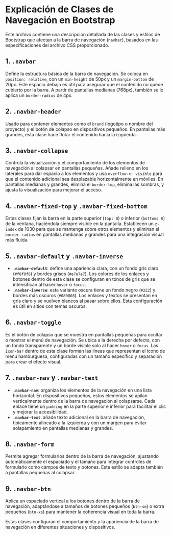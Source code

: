 
# Explicación de Clases de Navegación en Bootstrap

Este archivo contiene una descripción detallada de las clases y estilos de Bootstrap que afectan a la barra de navegación (`navbar`), basados en las especificaciones del archivo CSS proporcionado.

## 1. `.navbar`
Define la estructura básica de la barra de navegación. Se coloca en `position: relative`, con un `min-height` de 50px y un `margin-bottom` de 20px. Este espacio debajo es útil para asegurar que el contenido no quede cubierto por la barra. A partir de pantallas medianas (768px), también se le aplica un `border-radius` de 4px.

## 2. `.navbar-header`
Usado para contener elementos como el `brand` (logotipo o nombre del proyecto) y el botón de colapso en dispositivos pequeños. En pantallas más grandes, esta clase hace flotar el contenido hacia la izquierda.

## 3. `.navbar-collapse`
Controla la visualización y el comportamiento de los elementos de navegación al colapsar en pantallas pequeñas. Añade relleno en los laterales para dar espacio a los elementos y usa `overflow-x: visible` para que el contenido adicional sea desplazable horizontalmente en móviles. En pantallas medianas y grandes, elimina el `border-top`, elimina las sombras, y ajusta la visualización para mejorar el acceso.

## 4. `.navbar-fixed-top` y `.navbar-fixed-bottom`
Estas clases fijan la barra en la parte superior (`top: 0`) o inferior (`bottom: 0`) de la ventana, haciéndola siempre visible en la pantalla. Establecen un `z-index` de 1030 para que se mantenga sobre otros elementos y eliminan el `border-radius` en pantallas medianas y grandes para una integración visual más fluida.

## 5. `.navbar-default` y `.navbar-inverse`
- **`.navbar-default`**: define una apariencia clara, con un fondo gris claro (`#f8f8f8`) y bordes grises (`#e7e7e7`). Los colores de los enlaces y botones dentro de esta clase se configuran en tonos de gris que se intensifican al hacer `hover` o `focus`.
- **`.navbar-inverse`**: esta variante oscura tiene un fondo negro (`#222`) y bordes más oscuros (`#080808`). Los enlaces y textos se presentan en gris claro y se vuelven blancos al pasar sobre ellos. Esta configuración es útil en sitios con temas oscuros.

## 6. `.navbar-toggle`
Es el botón de colapso que se muestra en pantallas pequeñas para ocultar o mostrar el menú de navegación. Se ubica a la derecha por defecto, con un fondo transparente y un borde visible solo al hacer `hover` o `focus`. Las `icon-bar` dentro de esta clase forman las líneas que representan el icono de menú hamburguesa, configuradas con un tamaño específico y separación para crear el efecto visual.

## 7. `.navbar-nav` y `.navbar-text`
- **`.navbar-nav`**: organiza los elementos de la navegación en una lista horizontal. En dispositivos pequeños, estos elementos se apilan verticalmente dentro de la barra de navegación al colapsarse. Cada enlace tiene un `padding` en la parte superior e inferior para facilitar el clic y mejorar la accesibilidad.
- **`.navbar-text`**: añade texto adicional en la barra de navegación, típicamente alineado a la izquierda y con un margen para evitar solapamiento en pantallas medianas y grandes.

## 8. `.navbar-form`
Permite agregar formularios dentro de la barra de navegación, ajustando automáticamente el espaciado y el tamaño para integrar controles de formulario como campos de texto y botones. Este estilo se adapta también a pantallas pequeñas al colapsar.

## 9. `.navbar-btn`
Aplica un espaciado vertical a los botones dentro de la barra de navegación, adaptándose a tamaños de botones pequeños (`btn-sm`) o extra pequeños (`btn-xs`) para mantener la coherencia visual en toda la barra.

Estas clases configuran el comportamiento y la apariencia de la barra de navegación en diferentes situaciones y dispositivos.
